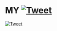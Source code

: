 # MY [![Tweet](https://img.shields.io/twitter/url/http/shields.io.svg?style=social)](https://twitter.com/intent/tweet?text=Add%20security%20to%20any%20application%20with%20SDK&url=https://virgilsecurity.com&via=dstu4145&hashtags=security,developers)


[![Tweet](https://img.shields.io/twitter/url/http/shields.io.svg?style=social)](https://twitter.com/intent/tweet?text=Add%20security%20to%20any%20application%20with%20Virgil%20Security%20.NET/C#%23SDK&url=https://virgilsecurity.com&via=virgil&hashtags=security,developers)


